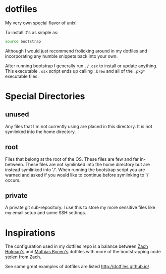 dotfiles
========

My very own special flavor of unix!

To install it's as simple as:

```bash
source bootstrap
```

Although I would just recommend frolicking around in my dotfiles and
incorporating any humble snippets back into your own.

After running bootstrap I generally run `./.osx` to install or update
anything. This executable `.osx` script ends up calling `.brew` and all of the
`.pkg*` executable files.

Special Directories
===================

unused
------

Any files that I'm not currently using are placed in this directory. It is not
symlinked into the home directory.

root
----

Files that belong at the root of the OS. These files are few and far
in-between. These files are not symlinked into the home directory but are
instead symlinked into '/'. When running the bootstrap script you are warned
and asked if you would like to continue before symlinking to '/' occurs.

private
-------

A private git sub-repository. I use this to store my more sensitive files like
my email setup and some SSH settings.

Inspirations
============

The configuration used in my dotfiles repo is a balance between [Zach
Holman's](https://github.com/holman/dotfiles.git) and [Mathias
Bynen's](https://github.com/mathiasbynens/dotfiles.git) dotfiles with more of
the bootstrapping code stolen from Zach.

See some great examples of dotfiles are listed http://dotfiles.github.io/ .
